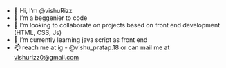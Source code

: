 - 👋 Hi, I’m @vishuRizz 
- 👀 I’m a beggenier to code
 - 💞️ I’m looking to collaborate on projects based on front end development (HTML, CSS, Js)
- 🌱 I’m currently learning java script as front end
- 📫 reach me at ig - @vishu_pratap.18 or can mail me at vishurizz0@gmail.com

<!---
vishuRizz/vishuRizz is a ✨ special ✨ repository because its `README.md` (this file) appears on your GitHub profile.
You can click the Preview link to take a look at your changes.
--->

